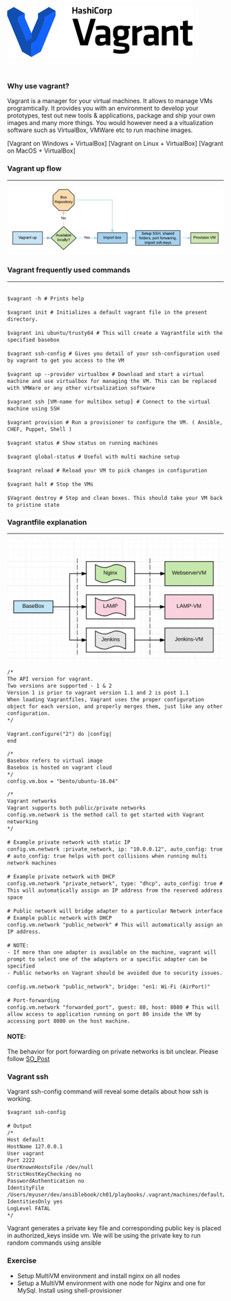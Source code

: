 ![alt text](/images/vagrant_image.png)

<br />

### Why use vagrant?

Vagrant is a manager for your virtual machines. It allows to manage VMs programtically. It provides you with an environment to develop your prototypes, test out new tools & applications, package and ship your own images and many more things. You would however need a a vitualization software such as VirtualBox, VMWare etc to run machine images.

[Vagrant on Windows + VirtualBox]
[Vagrant on Linux + VirtualBox]
[Vagrant on MacOS + VirtualBox] 


### Vagrant up flow 
---
![alt text](/images/vagrantup-flow.png)
<br />


### Vagrant frequently used commands 
---
```shell

$vagrant -h # Prints help 

$vagrant init # Initializes a default vagrant file in the present directory. 

$vagrant ini ubuntu/trusty64 # This will create a Vagrantfile with the specified basebox

$vagrant ssh-config # Gives you detail of your ssh-configuration used by vagrant to get you access to the VM

$vagrant up --provider virtualbox # Download and start a virtual machine and use virtualbox for managing the VM. This can be replaced with VMWare or any other virtualization software

$vagrant ssh [VM-name for multibox setup] # Connect to the virtual machine using SSH 

$vagrant provision # Run a provisioner to configure the VM. ( Ansible, CHEF, Puppet, Shell ) 

$vagrant status # Show status on running machines 

$vagrant global-status # Useful with multi machine setup

$vagrant reload # Reload your VM to pick changes in configuration

$vagrant halt # Stop the VMs 

$Vagrant destroy # Stop and clean boxes. This should take your VM back to pristine state

```

### Vagrantfile explanation
---
![alt text](/images/vagrantfile-flow.png)
<br />

```shell
/* 
The API version for vagrant. 
Two versions are supported - 1 & 2
Version 1 is prior to vagrant version 1.1 and 2 is post 1.1 
When loading Vagrantfiles, Vagrant uses the proper configuration object for each version, and properly merges them, just like any other configuration.
*/

Vagrant.configure("2") do |config|
end
```

```shell
/*
Basebox refers to virtual image 
Basebox is hosted on vagrant cloud 
*/
config.vm.box = "bento/ubuntu-16.04"

```

```shell
/* 
Vagrant networks
Vagrant supports both public/private networks
config.vm.network is the method call to get started with Vagrant networking 
*/

# Example private network with static IP 
config.vm.network :private_network, ip: "10.0.0.12", auto_config: true # auto_config: true helps with port collisions when running multi network machines

# Example private network with DHCP
config.vm.network "private_network", type: "dhcp", auto_config: true # This will automatically assign an IP address from the reserved address space

# Public network will bridge adapter to a particular Network interface
# Example public network with DHCP 
config.vm.network "public_network" # This will automatically assign an IP address. 

# NOTE: 
- If more than one adapter is available on the machine, vagrant will prompt to select one of the adapters or a specific adapter can be specified
- Public networks on Vagrant should be avoided due to security issues. 

config.vm.network "public_network", bridge: "en1: Wi-Fi (AirPort)"

# Port-forwarding 
config.vm.network "forwarded_port", guest: 80, host: 8080 # This will allow access to application running on port 80 inside the VM by accessing port 8080 on the host machine. 
```
#### NOTE:
The behavior for port forwarding on private networks is bit unclear. Please follow [SO_Post](https://stackoverflow.com/questions/45533628/vagrant-unable-to-reach-nginx-via-private-ip)

### Vagrant ssh

Vagrant ssh-config command will reveal some details about how ssh is working. 

```shell
$vagrant ssh-config

# Output
/*
Host default
HostName 127.0.0.1
User vagrant
Port 2222
UserKnownHostsFile /dev/null
StrictHostKeyChecking no
PasswordAuthentication no
IdentityFile /Users/myuser/dev/ansiblebook/ch01/playbooks/.vagrant/machines/default/virtualbox/private_key
IdentitiesOnly yes
LogLevel FATAL
*/
```

Vagrant generates a private key file and corresponding public key is placed in authorized_keys inside vm. We will be using the private key to run random commands using ansible

### Exercise 

- Setup MultiVM environment and install nginx on all nodes 
- Setup a MultiVM environment with one node for Nginx and one for MySql. Install using shell-provisioner
